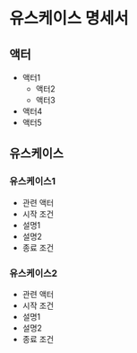 # 유스케이스 명세서

## 액터

- 액터1
  - 액터2
  - 액터3
- 액터4
- 액터5

## 유스케이스

### 유스케이스1

- 관련 액터
- 시작 조건
- 설명1
- 설명2
- 종료 조건

### 유스케이스2

- 관련 액터
- 시작 조건
- 설명1
- 설명2
- 종료 조건

